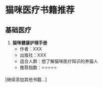 # 猫咪医疗书籍推荐

## 基础医疗
1. **猫咪健康护理手册**
   - 作者：XXX
   - 出版社：XXX
   - 适合人群：想了解猫咪医疗知识的养猫人
   - 推荐指数：⭐⭐⭐⭐⭐

[继续添加其他书籍...] 